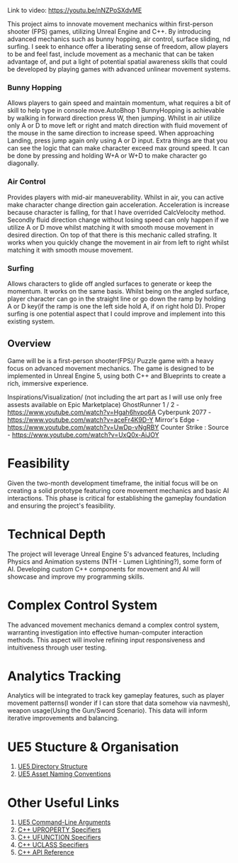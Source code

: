 Link to video: https://youtu.be/nNZPoSXdvME

This project aims to innovate movement mechanics within first-person shooter (FPS) games, utilizing Unreal Engine and C++. By introducing advanced mechanics such as bunny hopping, air control, surface sliding, nd surfing. I seek to enhance offer a liberating sense of freedom, allow players to be and feel fast, include movement as a mechanic that can be taken advantage of, and put a light of potential spatial awareness skills that could be developed by playing games with advanced unlinear movement systems.

### Bunny Hopping
Allows players to gain speed and maintain momentum, what requires a bit of skill to help type in console move.AutoBhop 1
BunnyHopping is achievable by walking in forward direction press W, then jumping. Whilst in air utilize only A or D to move left or right and match direction with fluid movement of the mouse in the same direction to increase speed. When approaching Landing, press jump again only using A or D input.
Extra things are that you can see the logic that can make character exceed max ground speed. It can be done by pressing and holding W+A or W+D to make character go diagonally.

### Air Control
Provides players with mid-air maneuverability.
Whilst in air, you can active make character change direction gain acceleration. Acceleration is increase because character is falling, for that I have overrided CalcVelocity method. Secondly fluid direction change without losing speed can only happen if we utilize A or D move whilst matching it with smooth mouse movement in desired direction. On top of that there is this mechanic called strafing. It works when you quickly change the movement in air from left to right whilst matching it with smooth mouse movement. 

### Surfing
Allows characters to glide off angled surfaces to generate or keep the momentum. It works on the same basis. Whilst being on the angled surface, player character can go in the straight line or go down the ramp by holding A or D key(if the ramp is one the left side hold A, if on right hold D). Proper surfing is one potential aspect that I could improve and implement into this existing system.



## Overview
Game will be  is a first-person shooter(FPS)/ Puzzle game with a heavy focus on advanced movement mechanics. 
The game is designed to be implemented in Unreal Engine 5, using both C++ and Blueprints to create a rich, immersive experience.

Inspirations/Visualization/ (not including the art part as I will use only free assests available on Epic Marketplace)
GhostRunner 1 / 2 - https://www.youtube.com/watch?v=Hgah6hvpo6A 
Cyberpunk 2077 - https://www.youtube.com/watch?v=aceFr4K9D-Y
Mirror's Edge - https://www.youtube.com/watch?v=UwDp-vNgRBY
Counter Strike : Source - https://www.youtube.com/watch?v=UxQ0x-AiJOY


# Feasibility
Given the two-month development timeframe, the initial focus will be on creating a solid prototype featuring core movement mechanics and basic AI interactions. This phase is critical for establishing the gameplay foundation and ensuring the project's feasibility.

# Technical Depth 
The project will leverage Unreal Engine 5's advanced features, Including Physics and Animation systems (NTH - Lumen Lightining?), some form of AI. Developing custom C++ components for movement and AI will showcase and improve my programming skills.

# Complex Control System 
The advanced movement mechanics demand a complex control system, warranting investigation into effective human-computer interaction methods. This aspect will involve refining input responsiveness and intuitiveness through user testing.

# Analytics Tracking 
Analytics will be integrated to track key gameplay features, such as player movement patterns(I wonder if I can store that data somehow via navmesh), weapon usage(Using the Gun/Sword Scenario). This data will inform iterative improvements and balancing.



# UE5 Stucture & Organisation

1. [UE5 Directory Structure](https://docs.unrealengine.com/5.1/en-US/unreal-engine-directory-structure/)
2. [UE5 Asset Naming Conventions](https://docs.unrealengine.com/5.1/en-US/recommended-asset-naming-conventions-in-unreal-engine-projects/)


# Other Useful Links

1. [UE5 Command-Line Arguments](https://docs.unrealengine.com/latest/en-US/command-line-arguments-in-unreal-engine/)
2. [C++ UPROPERTY Specifiers](https://docs.unrealengine.com/latest/en-US/unreal-engine-uproperties/)
3. [C++ UFUNCTION Specifiers](https://docs.unrealengine.com/latest/en-US/ufunctions-in-unreal-engine/)
4. [C++ UCLASS Specifiers](https://docs.unrealengine.com/4.26/en-US/ProgrammingAndScripting/GameplayArchitecture/Classes/)
5. [C++ API Reference](https://docs.unrealengine.com/latest/en-US/API/)
